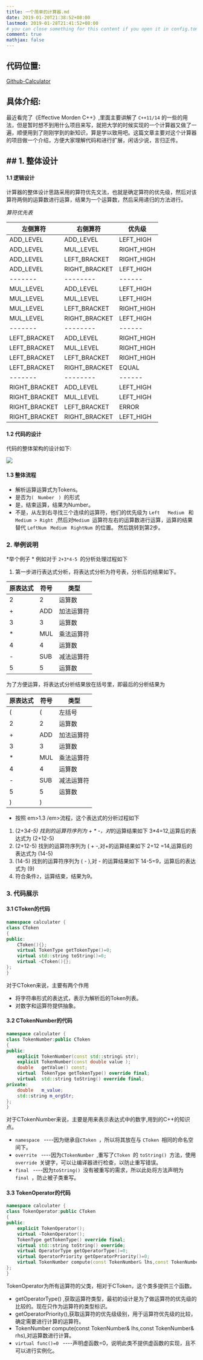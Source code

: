 ```yaml
---
title: 一个简单的计算器.md
date: 2019-01-20T21:38:52+08:00
lastmod: 2019-01-28T21:41:52+08:00
# you can close something for this content if you open it in config.toml.
comment: true
mathjax: false
---
```



## 代码位置:    

[Github-Calculator](https://github.com/DennisThink/Calculater)
## 具体介绍:    

最近看完了《Effective Morden C++》,里面主要讲解了  ```C++11/14``` 的一些的用法，但是暂时想不到用什么项目来写，就把大学的时候实现的一个计算器又做了一遍，顺便用到了刚刚学到的新知识，算是学以致用吧。这篇文章主要对这个计算器的项目做一个介绍，方便大家理解代码和进行扩展，闲话少说，言归正传。

## ## 1. 整体设计    

#### 1.1 逻辑设计    

计算器的整体设计思路采用的算符优先文法，也就是确定算符的优先级，然后对该算符两侧的运算数进行运算，结果为一个运算数，然后采用递归的方法进行。

 *算符优先表*


|左侧算符|右侧算符 |优先级 |
|---|---|---|
|ADD_LEVEL |ADD_LEVEL |LEFT_HIGH |
|ADD_LEVEL |MUL_LEVEL |RIGHT_HIGH |
|ADD_LEVEL |LEFT_BRACKET |RIGHT_HIGH |
|ADD_LEVEL |RIGHT_BRACKET |LEFT_HIGH |
|------- |-------- |------ |
|MUL_LEVEL |ADD_LEVEL |LEFT_HIGH |
|MUL_LEVEL |MUL_LEVEL |LEFT_HIGH |
|MUL_LEVEL |LEFT_BRACKET |RIGHT_HIGH |
|MUL_LEVEL |RIGHT_BRACKET |LEFT_HIGH |
|------- |-------- |------ |
|LEFT_BRACKET |ADD_LEVEL |RIGHT_HIGH |
|LEFT_BRACKET |MUL_LEVEL |RIGHT_HIGH |
|LEFT_BRACKET |LEFT_BRACKET |RIGHT_HIGH |
|LEFT_BRACKET |RIGHT_BRACKET |EQUAL |
|------- |-------- |------ |
|RIGHT_BRACKET |ADD_LEVEL |LEFT_HIGH |
|RIGHT_BRACKET |MUL_LEVEL |LEFT_HIGH |
|RIGHT_BRACKET |LEFT_BRACKET |ERROR |
|RIGHT_BRACKET |RIGHT_BRACKET |LEFT_HIGH |

#### 1.2 代码的设计    

代码的整体架构的设计如下:

![](https://www.dennisthink.com/image/2018/04/token_design.png)

#### 1.3 整体流程    


* 解析运算运算式为Tokens。
* 是否为```( ``` ```Number ``` ```) ```的形式
* 是，结束运算，结果为Number。
* 不是，从左到右寻找三个连续的运算符，他们的优先级为 ```Left   Medium ``` 和 ```Medium > Right ```,然后对```Medium ```运算符左右的运算数进行运算，运算的结果替代 ```LeftNum ``` ```Medium ``` ```RightNum ```的位置。
然后跳转到第2步。

### 2. 举例说明    

 *举个例子 *
例如对于 ```2+3*4-5 ```的分析处理过程如下
1. 第一步进行表达式分析，将表达式分析为符号表，分析后的结果如下。

|原表达式 |符号 |类型 |
|---|---|---|
|2 |2 |运算数 |
|+ |ADD |加法运算符 |
|3 |3 |运算数 |
|* |MUL |乘法运算符 |
|4 |4 |运算数 |
|- |SUB |减法运算符 |
|5 |5 |运算数 |

为了方便运算，将表达式分析结果放在括号里，即最后的分析结果为

|原表达式|符号 |类型 |
|---|---|---|
|( |( |左括号 |
|2 |2 |运算数 |
|+ |ADD |加法运算符 |
|3 |3 |运算数 |
|* |MUL |乘法运算符 |
|4 |4 |运算数 |
|- |SUB |减法运算符 |
|5 |5 |运算数 |
|) |) ||右括号运算符 |



* 按照  em>1.3 /em>流程，这个表达式的分析过程如下
 
1. (2+3*4-5) 找到的运算符序列为 + * -，对*的运算结果如下 3*4=12,运算后的表达式为 (2+12-5) 
2. (2+12-5)  找到的运算符序列为 ( + -,对+的运算结果如下 2+12 =14,运算后的表达式为 (14-5)
3.  (14-5) 找到的运算符序列为 ( - ),对 - 的运算结果如下 14-5=9，运算后的表达式为 (9)
4. 符合条件`2`，运算结束，结果为9。

### 3. 代码展示    

#### 3.1 CToken的代码    

```cpp
namespace calculater {  
class CToken
{
public:
    CToken(){};
    virtual TokenType getTokenType()=0;
    virtual std::string toString()=0;
    virtual ~CToken(){};
};
}
```

对于CToken来说，主要有两个作用


* 将字符串形式的表达式，表示为解析后的Token列表。
* 对数字和运算符提供抽象。


#### 3.2 CTokenNumber的代码    

```cpp
namespace calculater {  
class TokenNumber:public CToken
{
public:
    explicit TokenNumber(const std::string& str);
    explicit TokenNumber(const double value );
    double   getValue() const;
    virtual  TokenType getTokenType() override final;
    virtual  std::string toString() override final;
private:
    double   m_value;
    std::string m_orgStr;
};
}
```

对于CTokenNumber来说，主要是用来表示表达式中的数字,用到的C++的知识点。


* ```namespace ``` ----因为继承自```CToken ```，所以将其放在与 ```CToken ```相同的命名空间下。
* ```overrite ```  ----因为```CTokenNumber ```,重写了```CToken ```的 ```toString() ```方法，使用```override ```关键字，可以让编译器进行检查，以防止重写错误。
* ```final ``` ----因为```toString() ```没有被重写的需求，所以此处将方法声明为```final ```，防止被子类重写。

#### 3.3 TokenOperator的代码    

```cpp
namespace calculater {  
class TokenOperator:public CToken
{
public:
    explicit TokenOperator();
    virtual ~TokenOperator();
    TokenType getTokenType() override final;
    virtual std::string toString() override;
    virtual OperatorType getOperatorType()=0;
    virtual OperatorPriority getOperatorPriority()=0;
    virtual TokenNumber compute(const TokenNumber& lhs,const TokenNumber& rhs)=0;
};
}
```

TokenOperator为所有运算符的父类，相对于CToken，这个类多提供三个函数。


* getOperatorType() ,获取运算符类型，最初的设计是为了做运算符的优先级的比较的。现在只作为运算符的类型标识。
* getOperatorPriority(),获取运算符的优先级级别，用于运算符优先级的比较，确定需要进行计算的运算符。
* TokenNumber compute(const TokenNumber& lhs,const TokenNumber& rhs),对运算数进行计算。
* ```virtual func()=0 ``` ----声明虚函数=0，说明此类不提供虚函数的实现，且不可以进行实例化。
